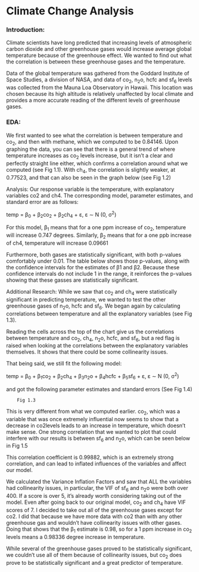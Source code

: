 # Climate Change Analysis
### Introduction:
Climate scientists have long predicted that increasing levels of atmospheric carbon dioxide and other greenhouse gases would increase average global temperature because of the greenhouse effect. We wanted to find out what the correlation is between these greenhouse gases and the temperature.

Data of the global temperature was gathered from the Goddard Institute of Space Studies, a division of NASA, and data of co<sub>2</sub>, n<sub>2</sub>o, hcfc and sf<sub>6</sub> levels was collected from the Mauna Loa Observatory in Hawaii. This location was chosen because its high altitude is relatively unaffected by local climate and provides a more accurate reading of the different levels of greenhouse gases.

### EDA:
We first wanted to see what the correlation is between temperature and co<sub>2</sub>, and then with methane, which we computed to be 0.84146. Upon graphing the data, you can see that there is a general trend of where temperature increases as co<sub>2</sub> levels increase, but it isn’t a clear and perfectly straight line either, which confirms a correlation around what we computed (see Fig 1.1). With ch<sub>4</sub>, the correlation is slightly weaker, at 0.77523, and that can also be seen in the graph below (see Fig 1.2)



Analysis:
Our response variable is the temperature, with explanatory variables co2 and ch4. The corresponding model, parameter estimates, and standard error are as follows:
 
temp = β<sub>0</sub> + β<sub>2</sub>co<sub>2</sub> + β<sub>2</sub>ch<sub>4</sub> + ε, ε ∼ N (0, σ<sup>2</sup>) 







For this model, β<sub>1</sub> means that for a one ppm increase of co<sub>2</sub>, temperature will increase 0.747 degrees. Similarly, β<sub>2</sub> means that for a one ppb increase of ch4, temperature will increase 0.09661

Furthermore, both gases are statistically significant, with both p-values comfortably under 0.01. The table below shows those p-values, along with the confidence intervals for the estimates of β1 and β2.
Because these confidence intervals do not include 1 in the range, it reinforces the p-values showing that these gasses are statistically significant.









Additional Research:
While we saw that co<sub>2</sub> and ch<sub>4</sub> were statistically significant in predicting temperature, we wanted to test the other greenhouse gases of n<sub>2</sub>o, hcfc and sf<sub>6</sub>. We began again by calculating correlations between temperature and all the explanatory variables (see Fig 1.3).

Reading the cells across the top of the chart give us the correlations between temperature and co<sub>2</sub>, ch<sub>4</sub>, n<sub>2</sub>o, hcfc, and sf<sub>6</sub>, but a red flag is raised when looking at the correlations between the explanatory variables themselves. It shows that there could be some collinearity issues. 

That being said, we still fit the following model:

temp = β<sub>0</sub> + β<sub>1</sub>co<sub>2</sub> + β<sub>2</sub>ch<sub>4</sub> + β<sub>3</sub>n<sub>2</sub>o + β<sub>4</sub>hcfc + β<sub>5</sub>sf<sub>6</sub> + ε, ε ∼ N (0, σ<sup>2</sup>) 

and got the following parameter estimates and standard errors (See Fig 1.4)

		Fig 1.3


This is very different from what we computed earlier. co<sub>2</sub>, which was a variable that was once extremely influential now seems to show that a decrease in co2levels leads to an increase in temperature, which doesn’t make sense. One strong correlation that we wanted to plot that could interfere with our results is between sf<sub>6</sub> and n<sub>2</sub>o, which can be seen below in Fig 1.5




This correlation coefficient is 0.99882, which is an extremely strong correlation, and can lead to inflated influences of the variables and affect our model.

We calculated the Variance Inflation Factors and saw that ALL the variables had collinearity issues, in particular, the VIF of sf<sub>6</sub> and n<sub>2</sub>o were both over 400. If a score is over 5, it’s already worth considering taking out of the model. Even after going back to our original model, co<sub>2</sub> and ch<sub>4</sub> have VIF scores of 7. I decided to take out all of the greenhouse gases except for co2. I did that because we have more data with co2 than with any other greenhouse gas and wouldn’t have collinearity issues with other gases. Doing that shows that the β<sub>1</sub> estimate is 0.98, so for a 1 ppm increase in co<sub>2</sub> levels means a 0.98336 degree increase in temperature.

While several of the greenhouse gases proved to be statistically significant, we couldn’t use all of them because of collinearity issues, but co<sub>2</sub> does prove to be statistically significant and a great predictor of temperature.
